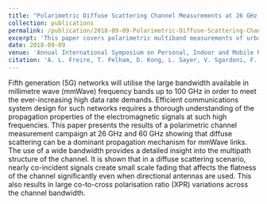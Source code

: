 ```yaml
---
title: "Polarimetric Diffuse Scattering Channel Measurements at 26 GHz and 60 GHz"
collection: publications
permalink: /publication/2018-09-09-Polarimetric-Diffuse-Scattering-Channel-Measurements-at-26-GHz-and-60-GHz
excerpt: 'This paper covers polarimetric multiband measurements of urban multipath propagation'
date: 2018-09-09
venue: 'Annual International Symposium on Personal, Indoor and Mobile Radio Communications'
citation: 'A. L. Freire, T. Pelham, D. Kong, L. Sayer, V. Sgardoni, F. Tila, E. Mellios, M. Beach, A. Nix, G. Steinböck, &quot;Polarimetric Diffuse Scattering Channel Measurements at 26 GHz and 60 GHz,&quot 2018 IEEE 29th Annual International Symposium on Personal, Indoor and Mobile Radio Communications (PIMRC), Bologna, 2018, pp. 210-214, doi: 10.1109/PIMRC.2018.8581035.'
---
```

Fifth generation (5G) networks will utilise the large bandwidth available in millimetre wave (mmWave) frequency bands up to 100 GHz in order to meet the ever-increasing high data rate demands. Efficient communications system design for such networks requires a thorough understanding of the propagation properties of the electromagnetic signals at such high frequencies. This paper presents the results of a polarimetric channel measurement campaign at 26 GHz and 60 GHz showing that diffuse scattering can be a dominant propagation mechanism for mmWave links. The use of a wide bandwidth provides a detailed insight into the multipath structure of the channel. It is shown that in a diffuse scattering scenario, nearly co-incident signals create small scale fading that affects the flatness of the channel significantly even when directional antennas are used. This also results in large co-to-cross polarisation ratio (XPR) variations across the channel bandwidth.

